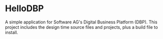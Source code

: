 # HelloDBP
A simple application for Software AG's Digital Business Platform (DBP). This project includes the design time source files and projects, plus a build file to install.
